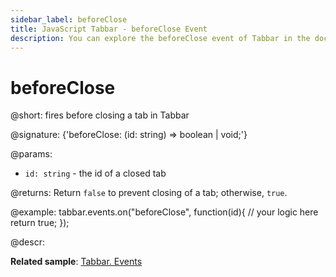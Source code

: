 ```yaml
---
sidebar_label: beforeClose
title: JavaScript Tabbar - beforeClose Event 
description: You can explore the beforeClose event of Tabbar in the documentation of the DHTMLX JavaScript UI library. Browse developer guides and API reference, try out code examples and live demos, and download a free 30-day evaluation version of DHTMLX Suite 7.
---
```


# beforeClose

@short: fires before closing a tab in Tabbar

@signature: {'beforeClose: (id: string) => boolean | void;'}

@params:
- `id: string` - the id of a closed tab

@returns:
Return `false` to prevent closing of a tab; otherwise, `true`.

@example:
tabbar.events.on("beforeClose", function(id){
    // your logic here
    return true;
});

@descr:

**Related sample**: [Tabbar. Events](https://snippet.dhtmlx.com/dld2qo1m)
